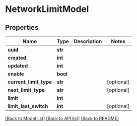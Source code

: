 # NetworkLimitModel

## Properties
Name | Type | Description | Notes
------------ | ------------- | ------------- | -------------
**uuid** | **str** |  | 
**created** | **int** |  | 
**updated** | **int** |  | 
**enable** | **bool** |  | 
**current_limit_type** | **str** |  | [optional] 
**next_limit_type** | **str** |  | [optional] 
**limit** | **int** |  | 
**limit_last_switch** | **int** |  | [optional] 

[[Back to Model list]](../README.md#documentation-for-models) [[Back to API list]](../README.md#documentation-for-api-endpoints) [[Back to README]](../README.md)


